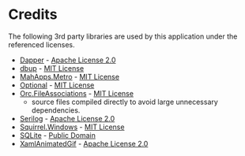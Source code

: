 # Credits

The following 3rd party libraries are used by this application under the referenced licenses.

* [Dapper](https://github.com/StackExchange/Dapper) - [Apache License 2.0](http://www.apache.org/licenses/LICENSE-2.0)
* [dbup](https://dbup.github.io/) - [MIT License](https://github.com/DbUp/DbUp/blob/master/license.txt)
* [MahApps.Metro](https://github.com/MahApps/MahApps.Metro) - [MIT License](https://github.com/MahApps/MahApps.Metro/blob/develop/LICENSE)
* [Optional](https://github.com/nlkl/Optional) - [MIT License](https://github.com/nlkl/Optional/blob/master/LICENSE)
* [Orc.FileAssociations](https://github.com/wildgums/orc.FileAssociation) - [MIT License](https://github.com/WildGums/Orc.FileAssociation/blob/develop/LICENSE)
  * source files compiled directly to avoid large unnecessary dependencies.
* [Serilog](https://github.com/serilog/serilog) - [Apache License 2.0](https://github.com/serilog/serilog/blob/dev/LICENSE)
* [Squirrel.Windows](https://github.com/squirrel/Squirrel.Windows) - [MIT License](https://github.com/Squirrel/Squirrel.Windows/blob/master/COPYING)
* [SQLite](https://system.data.sqlite.org/index.html/doc/trunk/www/index.wiki) - [Public Domain](https://www.sqlite.org/copyright.html)
* [XamlAnimatedGif](https://github.com/XamlAnimatedGif/XamlAnimatedGif) - [Apache License 2.0](https://github.com/XamlAnimatedGif/XamlAnimatedGif/blob/master/LICENSE.txt)
